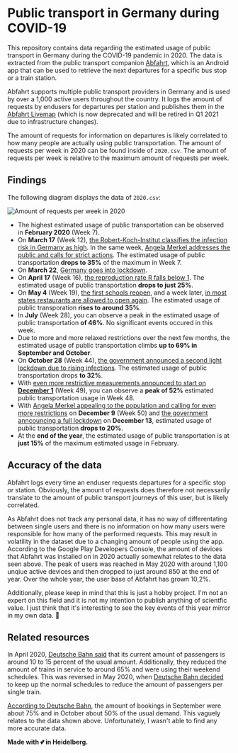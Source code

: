 # Public transport in Germany during COVID-19

This repository contains data regarding the estimated usage of public transport in Germany during the COVID-19 pandemic in 2020. The data is extracted from the public transport companion [Abfahrt](https://play.google.com/store/apps/details?id=de.andary.abfahrt), which is an Android app that can be used to retrieve the next departures for a specific bus stop or a train station.

Abfahrt supports multiple public transport providers in Germany and is used by over a 1,000 active users throughout the country. It logs the amount of requests by endusers for departures per station and publishes them in the [Abfahrt Livemap](https://andary.de/api/abfahrt/livemap/) (which is now deprecated and will be retired in Q1 2021 due to infrastructure changes).

The amount of requests for information on departures is likely correlated to how many people are actually using public transportation. The amount of requests per week in 2020 can be found inside of `2020.csv`. The amount of requests per week is relative to the maximum amount of requests per week.

## Findings

The following diagram displays the data of `2020.csv`:

![Amount of requests per week in 2020](https://andary.de/io/oepnv-covid19.jpg)

- The highest estimated usage of public transportation can be observed in **February 2020** (Week 7).
- On **March 17** (Week 12), [the Robert-Koch-Institut classifies the infection risk in Germany as high](https://www.tagesschau.de/inland/coronavirus-deutschland-rki-101.html). In the same week, [Angela Merkel addresses the public and calls for strict actions](https://www.tagesschau.de/inland/merkel-rede-109.html). The estimated usage of public transportation **drops to 35%** of the maximum in Week 7.
- On **March 22**, [Germany goes into lockdown](https://www.tagesschau.de/inland/kontaktverbot-coronavirus-101.html).
- On **April 17** (Week 16), [the reproduction rate R falls below 1](https://www.tagesschau.de/inland/wieler-spahn-pressekonferenz-101.html). The estimated usage of public transportation **drops to just 25%**.
- On **May 4** (Week 19), [the first schools reopen](https://www.tagesschau.de/inland/schulen-coronavirus-101.html), and a week later, [in most states restaurants are allowed to open again](https://www.tagesschau.de/inland/corona-lockerung-bundeslaender-101.html). The estimated usage of public transporation **rises to around 35%**.
- In **July** (Week 28), you can observe a peak in the estimated usage of public transportation **of 46%**. No significant events occured in this week.
- Due to more and more relaxed restrictions over the next few months, the estimated usage of public transportation climbs **up to 69% in September and October**.
- On **October 28** (Week 44), [the government announced a second light lockdown due to rising infections](https://www.tagesschau.de/inland/corona-regeln-november-101.html). The estimated usage of public transportation drops **to 32%**.
- With [even more restrictive measurements announced to start on **December 1**](https://www.tagesschau.de/inland/corona-plan-bundeslaender-101.html) (Week 49), you can observe a **peak of 52%** estimated public transportation usage in Week 48.
- With [Angela Merkel appealing to the population and calling for even more restrictions](https://www.tagesschau.de/inland/merkel-corona-generaldebatte-101.html) on **December 9** (Week 50) and [the government anncouncing a full lockdown](https://www.tagesschau.de/inland/corona-massnahmen-145.html) on **December 13**, estimated usage of public transportation **drops to 20%**.
- At the **end of the year**, the estimated usage of public transportation is at **just 15%** of the maximum estimated usage in February.

## Accuracy of the data

Abfahrt logs every time an enduser requests departures for a specific stop or station. Obviously, the amount of requests does therefore not necessarily translate to the amount of public transport journeys of this user, but is likely correlated.

As Abfahrt does not track any personal data, it has no way of differentating between single users and there is no information on how many users were responsible for how many of the performed requests. This may result in volatility in the dataset due to a changing amount of people using the app. According to the Google Play Developers Console, the amount of devices that Abfahrt was installed on in 2020 actually somewhat relates to the data seen above. The peak of users was reached in May 2020 with around 1,100 unqiue active devices and then dropped to just around 850 at the end of year. Over the whole year, the user base of Abfahrt has grown 10,2%.

Additionally, please keep in mind that this is just a hobby project. I'm not an expert on this field and it is not my intention to publish anything of scientfic value. I just think that it's interesting to see the key events of this year mirror in my own data. :pray:

## Related resources

In April 2020, [Deutsche Bahn said](https://www.tagesschau.de/wirtschaft/coronavirus-bahn-101.html) that its current amount of passengers is around 10 to 15 percent of the usual amount. Additionally, they reduced the amount of trains in service to around 65% and were using their weekend schedules. This was reversed in May 2020, when [Deutsche Bahn decided](https://www.tagesschau.de/wirtschaft/bahn-app-auslastung-angebot-101.html) to keep up the normal schedules to reduce the amount of passengers per single train.

[According to Deutsche Bahn](https://www.deutschebahn.com/de/presse/pressestart_zentrales_uebersicht/Fragen-und-Antworten-zum-Bahnverkehr-in-Zeiten-von-Corona-4966788), the amount of bookings in September were about 75% and in October about 50% of the usual demand. This vaguely relates to the data shown above. Unfortunately, I wasn't able to find any more accurate data.

**Made with :two_hearts: in Heidelberg.**
